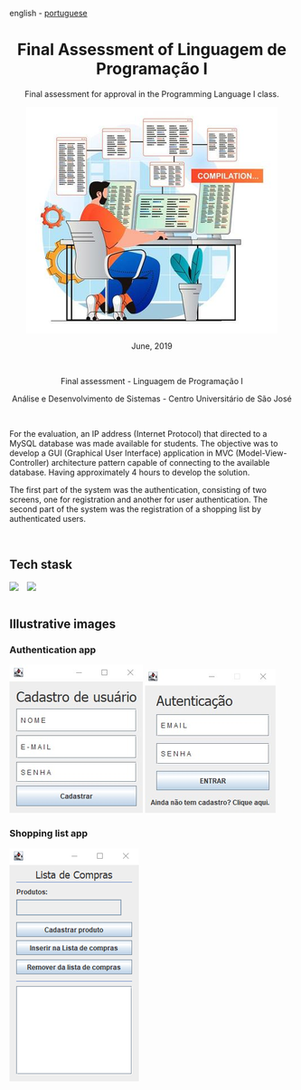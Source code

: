 <!-- LANGUAGE -->
<!-- LANGUAGE -->
<!-- LANGUAGE -->
english -
[portuguese](README_pt-br.md)
<br>  


<!-- HEADER -->
<!-- HEADER -->
<!-- HEADER -->
<h1 align="center">Final Assessment of Linguagem de Programação I</h1>
<p align="center">Final assessment for approval in the Programming Language I class.</p>

<p align="center">
        <img    style="margin: auto; display: block;"
                src="../../resources/logo.jpg"/>
</p>


<!-- DATE -->
<!-- DATE -->
<!-- DATE -->
<p align="center">
        <span>June</span>,
        <span>2019</span></p>
<br>


<!-- LOCAL -->
<!-- LOCAL -->
<!-- LOCAL -->
<p align="center">
        <span>Final assessment</span> -
        <span>Linguagem de Programação I</span></p>
<p align="center">
        <span>Análise e Desenvolvimento de Sistemas</span> -
        <span>Centro Universitário de São José</span></p>
<br>


<!-- TEXT -->
<!-- TEXT -->
<!-- TEXT -->
<!-- goals -->
<!--  just objectives, no results or opinions.-->
<p align="left">For the evaluation, an IP address (Internet Protocol) that directed to a MySQL database was made available for students. The objective was to develop a GUI (Graphical User Interface) application in MVC (Model-View-Controller) architecture pattern capable of connecting to the available database. Having approximately 4 hours to develop the solution.</p>
<!-- results -->
<!-- just results, no objectives or opinions -->
<p align="left">The first part of the system was the authentication, consisting of two screens, one for registration and another for user authentication. The second part of the system was the registration of a shopping list by authenticated users.</p>
<!-- conclusion -->
<!-- just opinions, no objectives or results -->
<!-- <p align="left"></p> -->
<br>


<!-- TECH -->
<!-- TECH -->
<!-- TECH -->
## Tech stask
<div style="display: flex; justify-content: left;">
        <img    style="margin-right: 15px;"
                src="https://img.shields.io/badge/Java-ED8B00?style=for-the-badge&logo=java&logoColor=white"/>
        <img    style="margin-right: 15px;"
                src="https://img.shields.io/badge/MySQL-00000F?style=for-the-badge&logo=mysql&logoColor=white"/>
</div>
<br>


<!-- IMAGES -->
<!-- IMAGES -->
<!-- IMAGES -->
## Illustrative images

### Authentication app
<div>
        <img    style="margin: 0; "
                src="resources/authentication_app1.jpg"/>
        <img    style="margin: 0; "
                src="resources/authentication_app0.jpg"/>
</div>

### Shopping list app
<div>
        <img    style="margin: 0; "
                src="resources/shoppingList_app0.png"/>
</div>